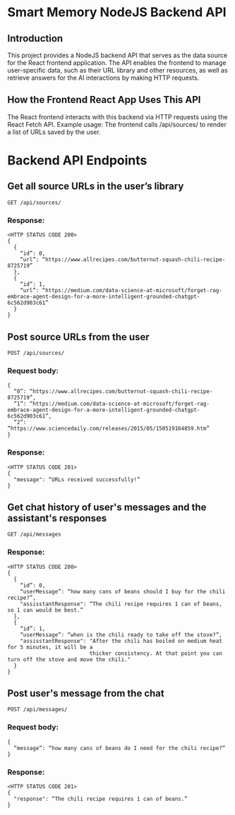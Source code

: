 # Smart Memory NodeJS Backend API
## Introduction
This project provides a NodeJS backend API that serves as the data source for the React frontend application. The API enables the frontend to 
manage user-specific data, such as their URL library and other resources, as well as retrieve answers for the AI interactions by making HTTP requests.

## How the Frontend React App Uses This API
The React frontend interacts with this backend via HTTP requests using the React Fetch API.
Example usage: The frontend calls /api/sources/ to render a list of URLs saved by the user.

# Backend API Endpoints
## Get all source URLs in the user’s library
`GET /api/sources/`

### Response:
```
<HTTP STATUS CODE 200>
{
  {
    “id”: 0, 
    “url”: “https://www.allrecipes.com/butternut-squash-chili-recipe-8725719”
  },
  {
    “id”: 1,
    “url”: “https://medium.com/data-science-at-microsoft/forget-rag-embrace-agent-design-for-a-more-intelligent-grounded-chatgpt-6c562d903c61”
  }
}
```

## Post source URLs from the user
`POST /api/sources/`

### Request body:
```
{
  “0”: “https://www.allrecipes.com/butternut-squash-chili-recipe-8725719”,
  “1”: “https://medium.com/data-science-at-microsoft/forget-rag-embrace-agent-design-for-a-more-intelligent-grounded-chatgpt-6c562d903c61”,
  “2”: “https://www.sciencedaily.com/releases/2015/05/150519164859.htm”
}
```

### Response:
```
<HTTP STATUS CODE 201>
{
  "message": “URLs received successfully!”
}
```

## Get chat history of user's messages and the assistant's responses
`GET /api/messages`

### Response:
```
<HTTP STATUS CODE 200>
{
  {
    “id”: 0, 
    “userMessage”: “how many cans of beans should I buy for the chili recipe?”,
    "assisstantResponse": “The chili recipe requires 1 can of beans, so 1 can would be best.”
  },
  {
    “id”: 1, 
    “userMessage”: “when is the chili ready to take off the stove?”,
    "assisstantResponse": "After the chili has boiled on medium heat for 5 minutes, it will be a
                          thicker consistency. At that point you can turn off the stove and move the chili."
  }
}
```

## Post user's message from the chat 
`POST /api/messages/`

### Request body:
```
{
  “message”: “how many cans of beans do I need for the chili recipe?”
}
```

### Response:
```
<HTTP STATUS CODE 201>
{
  "response": “The chili recipe requires 1 can of beans.”
}
```
